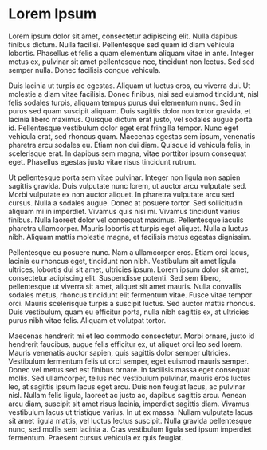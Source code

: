 # Lorem Ipsum
Lorem ipsum dolor sit amet, consectetur adipiscing elit. Nulla dapibus finibus dictum. Nulla facilisi. Pellentesque sed quam id diam vehicula lobortis. Phasellus et felis a quam elementum aliquam vitae in ante. Integer metus ex, pulvinar sit amet pellentesque nec, tincidunt non lectus. Sed sed semper nulla. Donec facilisis congue vehicula.

Duis lacinia ut turpis ac egestas. Aliquam ut luctus eros, eu viverra dui. Ut molestie a diam vitae facilisis. Donec finibus, nisi sed euismod tincidunt, nisl felis sodales turpis, aliquam tempus purus dui elementum nunc. Sed in purus sed quam suscipit aliquam. Duis sagittis dolor non tortor gravida, et lacinia libero maximus. Quisque dictum erat justo, vel sodales augue porta id. Pellentesque vestibulum dolor eget erat fringilla tempor. Nunc eget vehicula erat, sed rhoncus quam. Maecenas egestas sem ipsum, venenatis pharetra arcu sodales eu. Etiam non dui diam. Quisque id vehicula felis, in scelerisque erat. In dapibus sem magna, vitae porttitor ipsum consequat eget. Phasellus egestas justo vitae risus tincidunt rutrum.

Ut pellentesque porta sem vitae pulvinar. Integer non ligula non sapien sagittis gravida. Duis vulputate nunc lorem, ut auctor arcu vulputate sed. Morbi vulputate ex non auctor aliquet. In pharetra vulputate arcu sed cursus. Nulla a sodales augue. Donec at posuere tortor. Sed sollicitudin aliquam mi in imperdiet. Vivamus quis nisi mi. Vivamus tincidunt varius finibus. Nulla laoreet dolor vel consequat maximus. Pellentesque iaculis pharetra ullamcorper. Mauris lobortis at turpis eget aliquet. Nulla a luctus nibh. Aliquam mattis molestie magna, et facilisis metus egestas dignissim.

Pellentesque eu posuere nunc. Nam a ullamcorper eros. Etiam orci lacus, lacinia eu rhoncus eget, tincidunt non nibh. Vestibulum sit amet ligula ultrices, lobortis dui sit amet, ultricies ipsum. Lorem ipsum dolor sit amet, consectetur adipiscing elit. Suspendisse potenti. Sed sem libero, pellentesque ut viverra sit amet, aliquet sit amet mauris. Nulla convallis sodales metus, rhoncus tincidunt elit fermentum vitae. Fusce vitae tempor orci. Mauris scelerisque turpis a suscipit luctus. Sed auctor mattis rhoncus. Duis vestibulum, quam eu efficitur porta, nulla nibh sagittis ex, at ultricies purus nibh vitae felis. Aliquam et volutpat tortor.

Maecenas hendrerit mi et leo commodo consectetur. Morbi ornare, justo id hendrerit faucibus, augue felis efficitur ex, ut aliquet orci leo sed lorem. Mauris venenatis auctor sapien, quis sagittis dolor semper ultricies. Vestibulum fermentum felis ut orci semper, eget euismod mauris semper. Donec vel metus sed est finibus ornare. In facilisis massa eget consequat mollis. Sed ullamcorper, tellus nec vestibulum pulvinar, mauris eros luctus leo, at sagittis ipsum lacus eget arcu. Duis non feugiat lacus, ac pulvinar nisl. Nullam felis ligula, laoreet ac justo ac, dapibus sagittis arcu. Aenean arcu diam, suscipit sit amet risus lacinia, imperdiet sagittis diam. Vivamus vestibulum lacus ut tristique varius. In ut ex massa. Nullam vulputate lacus sit amet ligula mattis, vel luctus lectus suscipit. Nulla gravida pellentesque nunc, sed mollis sem lacinia a. Cras vestibulum ligula sed ipsum imperdiet fermentum. Praesent cursus vehicula ex quis feugiat.